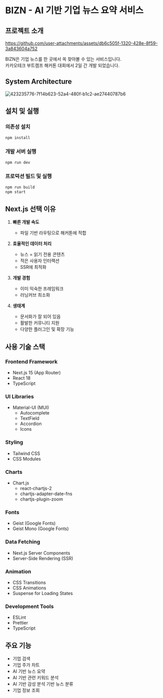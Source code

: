# BIZN - AI 기반 기업 뉴스 요약 서비스

## 프로젝트 소개

https://github.com/user-attachments/assets/db6c505f-1320-428e-8f59-3a843604a752

BIZN은 기업 뉴스를 한 곳에서 쏙 찾아볼 수 있는 서비스입니다. <br/>
카카오테크 부트캠프 해커톤 대회에서 2일 간 개발 되었습니다. <br/> 

## System Architecture
![423235776-7f14b623-52a4-480f-b1c2-ae27440787b6](https://github.com/user-attachments/assets/eb000f25-6811-4e74-95ca-4b4462e73eef)

## 설치 및 실행

### 의존성 설치
```bash
npm install
```

### 개발 서버 실행
```bash
npm run dev
```

### 프로덕션 빌드 및 실행
```bash
npm run build
npm start
```

## Next.js 선택 이유

1. **빠른 개발 속도**
   - 파일 기반 라우팅으로 해커톤에 적합

2. **효율적인 데이터 처리**
   - 뉴스 = 읽기 전용 콘텐츠
   - 적은 사용자 인터랙션
   - SSR에 최적화

3. **개발 경험**
   - 이미 익숙한 프레임워크
   - 러닝커브 최소화

4. **생태계**
   - 문서화가 잘 되어 있음
   - 활발한 커뮤니티 지원
   - 다양한 플러그인 및 확장 기능

## 사용 기술 스택

### Frontend Framework
- Next.js 15 (App Router)
- React 18
- TypeScript

### UI Libraries
- Material-UI (MUI)
  - Autocomplete
  - TextField
  - Accordion
  - Icons

### Styling
- Tailwind CSS
- CSS Modules

### Charts
- Chart.js
  - react-chartjs-2
  - chartjs-adapter-date-fns
  - chartjs-plugin-zoom

### Fonts
- Geist (Google Fonts)
- Geist Mono (Google Fonts)

### Data Fetching
- Next.js Server Components
- Server-Side Rendering (SSR)

### Animation
- CSS Transitions
- CSS Animations
- Suspense for Loading States

### Development Tools
- ESLint
- Prettier
- TypeScript

## 주요 기능
- 기업 검색
- 기업 주가 차트
- AI 기반 뉴스 요약
- AI 기반 관련 키워드 분석
- AI 기반 감성 분석 기반 뉴스 분류
- 기업 정보 조회




